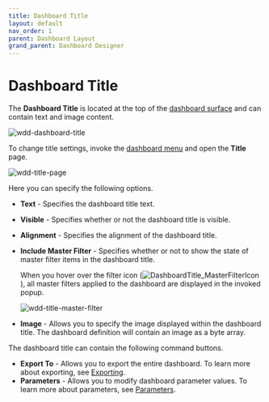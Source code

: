 ```yaml
---
title: Dashboard Title
layout: default
nav_order: 1
parent: Dashboard Layout
grand_parent: Dashboard Designer
---
```

# Dashboard Title
The **Dashboard Title** is located at the top of the [dashboard surface](../ui-elements/dashboard-surface.md) and can contain text and image content.

![wdd-dashboard-title](../../../images/img126004.png)

To change title settings, invoke the [dashboard menu](../ui-elements/dashboard-menu.md) and open the **Title** page.

![wdd-title-page](../../../images/img126668.png)

Here you can specify the following options.
* **Text** - Specifies the dashboard title text.
* **Visible** - Specifies whether or not the dashboard title is visible.
* **Alignment** - Specifies the alignment of the dashboard title.
* **Include Master Filter** - Specifies whether or not to show the state of master filter items in the dashboard title. 
	
	When you hover over the filter icon (![DashboardTitle_MasterFilterIcon](../../../images/img23138.png)), all master filters applied to the dashboard are displayed in the invoked popup.
	
	![wdd-title-master-filter](../../../images/img126020.png)
* **Image** - Allows you to specify the image displayed within the dashboard title. The dashboard definition will contain an image as a byte array.

The dashboard title can contain the following command buttons.
* **Export To** - Allows you to export the entire dashboard. To learn more about exporting, see [Exporting](../exporting.md).
* **Parameters** - Allows you to modify dashboard parameter values. To learn more about parameters, see [Parameters](../data-analysis/dashboard-parameters.md).